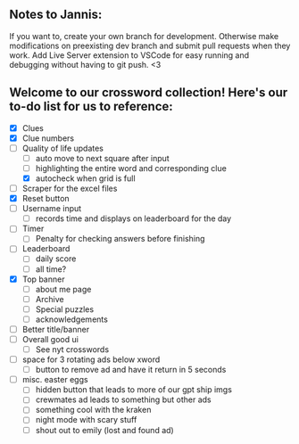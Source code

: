 ## Notes to Jannis:
If you want to, create your own branch for development. Otherwise make modifications on preexisting dev branch and submit pull requests when they work. Add Live Server extension to VSCode for easy running and debugging without having to git push. <3

## Welcome to our crossword collection! Here's our to-do list for us to reference:

- [x] Clues
- [x] Clue numbers
- [ ] Quality of life updates
    - [ ] auto move to next square after input
    - [ ] highlighting the entire word and corresponding clue
    - [x] autocheck when grid is full
- [ ] Scraper for the excel files
- [x] Reset button
- [ ] Username input
    - [ ] records time and displays on leaderboard for the day
- [ ] Timer 
    - [ ] Penalty for checking answers before finishing
- [ ] Leaderboard
    - [ ] daily score
    - [ ] all time?
- [x] Top banner
    - [ ] about me page
    - [ ] Archive
    - [ ] Special puzzles
    - [ ] acknowledgements
- [ ] Better title/banner
- [ ] Overall good ui
    - [ ] See nyt crosswords
- [ ] space for 3 rotating ads below xword
    - [ ] button to remove ad and have it return in 5 seconds
- [ ] misc. easter eggs
    - [ ] hidden button that leads to more of our gpt ship imgs
    - [ ] crewmates ad leads to something but other ads
    - [ ] something cool with the kraken
    - [ ] night mode with scary stuff
    - [ ] shout out to emily (lost and found ad)
